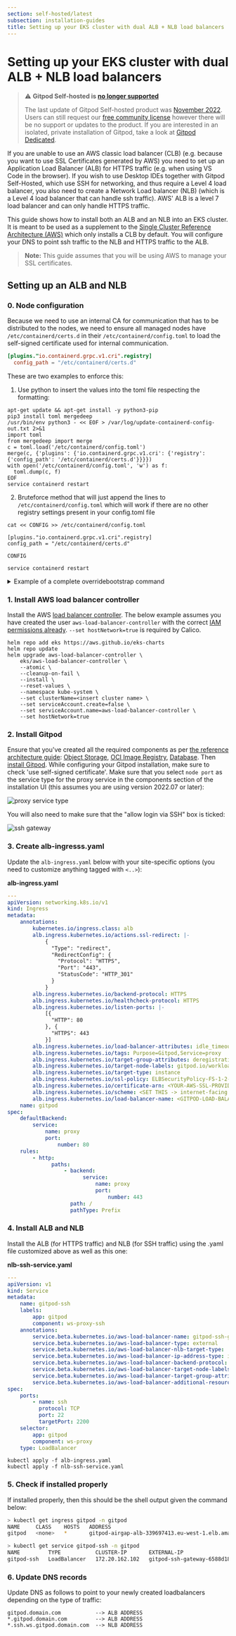 ```yaml
---
section: self-hosted/latest
subsection: installation-guides
title: Setting up your EKS cluster with dual ALB + NLB load balancers
---
```


# Setting up your EKS cluster with dual ALB + NLB load balancers

> ⚠️ **Gitpod Self-hosted is [no longer supported](/blog/introducing-gitpod-dedicated)**
>
> The last update of Gitpod Self-hosted product was [November 2022](/changelog/november-self-hosted-release). Users can still request our [free community license](/community-license) however there will be no support or updates to the product. If you are interested in an isolated, private installation of Gitpod, take a look at [Gitpod Dedicated](/dedicated).

If you are unable to use an AWS classic load balancer (CLB) (e.g. because you want to use SSL Certificates generated by AWS) you need to set up an Application Load Balancer (ALB) for HTTPS traffic (e.g. when using VS Code in the browser). If you wish to use Desktop IDEs together with Gitpod Self-Hosted, which use SSH for networking, and thus require a Level 4 load balancer, you also need to create a Network Load balancer (NLB) (which is a Level 4 load balancer that can handle ssh traffic). AWS' ALB is a level 7 load balancer and can only handle HTTPS traffic.

This guide shows how to install both an ALB and an NLB into an EKS cluster. It is meant to be used as a supplement to the [Single Cluster Reference Architecture (AWS)](../reference-architecture/single-cluster-ref-arch) which only installs a CLB by default. You will configure your DNS to point ssh traffic to the NLB and HTTPS traffic to the ALB.

> **Note:** This guide assumes that you will be using AWS to manage your SSL certificates.

## Setting up an ALB and NLB

### 0. Node configuration

Because we need to use an internal CA for communication that has to be distributed to the nodes, we need to ensure all managed nodes have `/etc/containerd/certs.d` in their `/etc/containerd/config.toml` to load the self-signed certificate used for internal communication.

```toml
[plugins."io.containerd.grpc.v1.cri".registry]
  config_path = "/etc/containerd/certs.d"
```

These are two examples to enforce this:

1. Use python to insert the values into the toml file respecting the formatting:

```shell
apt-get update && apt-get install -y python3-pip
pip3 install toml mergedeep
/usr/bin/env python3 - << EOF > /var/log/update-containerd-config-out.txt 2>&1
import toml
from mergedeep import merge
c = toml.load('/etc/containerd/config.toml')
merge(c, {'plugins': {'io.containerd.grpc.v1.cri': {'registry': {'config_path': '/etc/containerd/certs.d'}}}})
with open('/etc/containerd/config.toml', 'w') as f:
  toml.dump(c, f)
EOF
service containerd restart
```

2. Bruteforce method that will just append the lines to `/etc/containerd/config.toml` which will work if there are no other registry settings present in your config.toml file

```
cat << CONFIG >> /etc/containerd/config.toml

[plugins."io.containerd.grpc.v1.cri".registry]
config_path = "/etc/containerd/certs.d"

CONFIG

service containerd restart
```

<details>
  <summary  class="text-p-medium">Example of a complete overridebootstrap command</summary>

```yaml
overrideBootstrapCommand: |
    #!/bin/bash
    set -x
    export CLUSTERNAME=gitpod
    export NODEGROUP=services
    export CONTAINER_RUNTIME=containerd
    declare -a LABELS=(
    eks.amazonaws.com/nodegroup="${NODEGROUP}"
        gitpod.io/workload_meta=true
        gitpod.io/workload_ide=true
      )
      export USE_MAX_PODS=false
      export KUBELET_EXTRA_ARGS="$(printf -- "--node-labels=%s" $(IFS=$','; echo "${LABELS[*]}"))"
    /etc/eks/bootstrap.sh ${CLUSTERNAME} --use-max-pods false

    # Update containerd config while waiting on https://github.com/gitpod-io/gitpod/issues/11005

    apt-get update && apt-get install -y python3-pip
    pip3 install toml mergedeep
    /usr/bin/env python3 - << EOF > /var/log/update-containerd-config-out.txt 2>&1
    import toml
    from mergedeep import merge
    c = toml.load('/etc/containerd/config.toml')
    merge(c, {'plugins': {'io.containerd.grpc.v1.cri': {'registry': {'config_path': '/etc/containerd/certs.d'}}}})
    with open('/etc/containerd/config.toml', 'w') as f:
      toml.dump(c, f)
    EOF
    service containerd restart
```

</details>

### 1. Install AWS load balancer controller

Install the AWS [load balancer controller](https://kubernetes-sigs.github.io/aws-load-balancer-controller/v2.4/). The below example assumes you have created the user `aws-load-balancer-controller` with the correct [IAM permissions already](https://docs.aws.amazon.com/eks/latest/userguide/aws-load-balancer-controller.html). `--set hostNetwork=true` is required by Calico.

```shell
helm repo add eks https://aws.github.io/eks-charts
helm repo update
helm upgrade aws-load-balancer-controller \
    eks/aws-load-balancer-controller \
    --atomic \
    --cleanup-on-fail \
    --install \
    --reset-values \
    --namespace kube-system \
    --set clusterName=<insert cluster name> \
    --set serviceAccount.create=false \
    --set serviceAccount.name=aws-load-balancer-controller \
    --set hostNetwork=true
```

### 2. Install Gitpod

Ensure that you've created all the required components as per [the reference architecture guide](../reference-architecture/single-cluster-ref-arch): [Object Storage](../reference-architecture/single-cluster-ref-arch#object-storage), [OCI Image Registry](../reference-architecture/single-cluster-ref-arch#oci-image-registry), [Database](../reference-architecture/single-cluster-ref-arch#database). Then [install Gitpod](../reference-architecture/single-cluster-ref-arch#install-gitpod). While configuring your Gitpod installation, make sure to check 'use self-signed certificate'. Make sure that you select `node port` as the service type for the proxy service in the components section of the installation UI (this assumes you are using version 2022.07 or later):

![proxy service type](/images/docs/self-hosted/proxy-service-type-ui.png)

You will also need to make sure that the "allow login via SSH" box is ticked:

![ssh gateway](/images/docs/self-hosted/ssh-gateway.png)

### 3. Create alb-ingresss.yaml

Update the `alb-ingress.yaml` below with your site-specific options (you need to customize anything tagged with `<..>`):

**alb-ingress.yaml**

```yaml
---
apiVersion: networking.k8s.io/v1
kind: Ingress
metadata:
    annotations:
        kubernetes.io/ingress.class: alb
        alb.ingress.kubernetes.io/actions.ssl-redirect: |-
            {
              "Type": "redirect",
              "RedirectConfig": {
                "Protocol": "HTTPS",
                "Port": "443",
                "StatusCode": "HTTP_301"
              }
            }
        alb.ingress.kubernetes.io/backend-protocol: HTTPS
        alb.ingress.kubernetes.io/healthcheck-protocol: HTTPS
        alb.ingress.kubernetes.io/listen-ports: |-
            [{
              "HTTP": 80
            }, {
              "HTTPS": 443
            }]
        alb.ingress.kubernetes.io/load-balancer-attributes: idle_timeout.timeout_seconds=3600
        alb.ingress.kubernetes.io/tags: Purpose=Gitpod,Service=proxy
        alb.ingress.kubernetes.io/target-group-attributes: deregistration_delay.timeout_seconds=30
        alb.ingress.kubernetes.io/target-node-labels: gitpod.io/workload_meta=true
        alb.ingress.kubernetes.io/target-type: instance
        alb.ingress.kubernetes.io/ssl-policy: ELBSecurityPolicy-FS-1-2-Res-2020-10
        alb.ingress.kubernetes.io/certificate-arn: <YOUR-AWS-SSL-PROVIDED_CERTIFICATE>
        alb.ingress.kubernetes.io/scheme: <SET THIS -> internet-facing or internal>
        alb.ingress.kubernetes.io/load-balancer-name: <GITPOD-LOAD-BALANCER-NAME>
    name: gitpod
spec:
    defaultBackend:
        service:
            name: proxy
            port:
                number: 80
    rules:
        - http:
              paths:
                  - backend:
                        service:
                            name: proxy
                            port:
                                number: 443
                    path: /
                    pathType: Prefix
```

### 4. Install ALB and NLB

Install the ALB (for HTTPS traffic) and NLB (for SSH traffic) using the .yaml file customized above as well as this one:

**nlb-ssh-service.yaml**

```yaml
---
apiVersion: v1
kind: Service
metadata:
    name: gitpod-ssh
    labels:
        app: gitpod
        component: ws-proxy-ssh
    annotations:
        service.beta.kubernetes.io/aws-load-balancer-name: gitpod-ssh-gateway
        service.beta.kubernetes.io/aws-load-balancer-type: external
        service.beta.kubernetes.io/aws-load-balancer-nlb-target-type: 'instance'
        service.beta.kubernetes.io/aws-load-balancer-ip-address-type: ipv4
        service.beta.kubernetes.io/aws-load-balancer-backend-protocol: tcp
        service.beta.kubernetes.io/aws-load-balancer-target-node-labels: gitpod.io/workload_workspace_services=true
        service.beta.kubernetes.io/aws-load-balancer-target-group-attributes: stickiness.enabled=true,stickiness.type=source_ip,preserve_client_ip.enabled=true
        service.beta.kubernetes.io/aws-load-balancer-additional-resource-tags: Project=gitpod-alb
spec:
    ports:
        - name: ssh
          protocol: TCP
          port: 22
          targetPort: 2200
    selector:
        app: gitpod
        component: ws-proxy
    type: LoadBalancer
```

```
kubectl apply -f alb-ingress.yaml
kubectl apply -f nlb-ssh-service.yaml
```

### 5. Check if installed properly

If installed properly, then this should be the shell output given the command below:

```bash
> kubectl get ingress gitpod -n gitpod
NAME     CLASS    HOSTS   ADDRESS                                                   PORTS   AGE
gitpod   <none>   *       gitpod-airgap-alb-339697413.eu-west-1.elb.amazonaws.com   80      41s

> kubectl get service gitpod-ssh -n gitpod
NAME         TYPE           CLUSTER-IP       EXTERNAL-IP                                                       PORT(S)        AGE
gitpod-ssh   LoadBalancer   172.20.162.102   gitpod-ssh-gateway-6588d186387780e5.elb.eu-west-1.amazonaws.com   22:30003/TCP   76s
```

### 6. Update DNS records

Update DNS as follows to point to your newly created loadbalancers depending on the type of traffic:

```
gitpod.domain.com           --> ALB ADDRESS
*.gitpod.domain.com         --> ALB ADDRESS
*.ssh.ws.gitpod.domain.com  --> NLB ADDRESS
```
